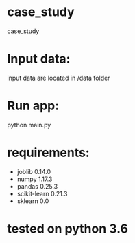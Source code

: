 # case_study
case_study
# Input data:
input data are located in /data folder
# Run app:
python main.py
# requirements:
- joblib          0.14.0
- numpy           1.17.3
- pandas          0.25.3
- scikit-learn    0.21.3
- sklearn         0.0

# tested on python 3.6

